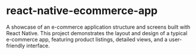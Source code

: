 # react-native-ecommerce-app
A showcase of an e-commerce application structure and screens built with React Native. This project demonstrates the layout and design of a typical e-commerce app, featuring product listings, detailed views, and a user-friendly interface.
